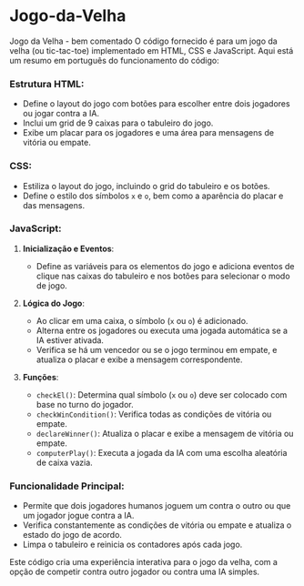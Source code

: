 # Jogo-da-Velha
Jogo da Velha - bem comentado
O código fornecido é para um jogo da velha (ou tic-tac-toe) implementado em HTML, CSS e JavaScript. Aqui está um resumo em português do funcionamento do código:

### Estrutura HTML:
- Define o layout do jogo com botões para escolher entre dois jogadores ou jogar contra a IA.
- Inclui um grid de 9 caixas para o tabuleiro do jogo.
- Exibe um placar para os jogadores e uma área para mensagens de vitória ou empate.

### CSS:
- Estiliza o layout do jogo, incluindo o grid do tabuleiro e os botões.
- Define o estilo dos símbolos `x` e `o`, bem como a aparência do placar e das mensagens.

### JavaScript:
1. **Inicialização e Eventos**:
   - Define as variáveis para os elementos do jogo e adiciona eventos de clique nas caixas do tabuleiro e nos botões para selecionar o modo de jogo.
   
2. **Lógica do Jogo**:
   - Ao clicar em uma caixa, o símbolo (`x` ou `o`) é adicionado.
   - Alterna entre os jogadores ou executa uma jogada automática se a IA estiver ativada.
   - Verifica se há um vencedor ou se o jogo terminou em empate, e atualiza o placar e exibe a mensagem correspondente.

3. **Funções**:
   - `checkEl()`: Determina qual símbolo (`x` ou `o`) deve ser colocado com base no turno do jogador.
   - `checkWinCondition()`: Verifica todas as condições de vitória ou empate.
   - `declareWinner()`: Atualiza o placar e exibe a mensagem de vitória ou empate.
   - `computerPlay()`: Executa a jogada da IA com uma escolha aleatória de caixa vazia.

### Funcionalidade Principal:
- Permite que dois jogadores humanos joguem um contra o outro ou que um jogador jogue contra a IA.
- Verifica constantemente as condições de vitória ou empate e atualiza o estado do jogo de acordo.
- Limpa o tabuleiro e reinicia os contadores após cada jogo.

Este código cria uma experiência interativa para o jogo da velha, com a opção de competir contra outro jogador ou contra uma IA simples.
